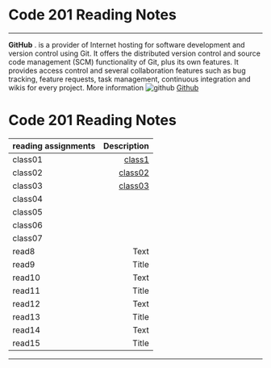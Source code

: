 # Code 201 Reading Notes
------------------------------------------------------------------------------------------------------------------------
**GitHub**
. is a provider of Internet hosting for software development and version control using Git. It offers the distributed version control and source code management (SCM) functionality of Git, plus its own features. It provides access control and several collaboration features such as bug tracking, feature requests, task management, continuous integration and wikis for every project.
More information 
![github](https://i.morioh.com/2019/11/11/1f265e2d4c43.jpg)
[Github](https://en.wikipedia.org/wiki/GitHub)
# Code 201 Reading Notes

|  reading assignments    | Description |
| :---        |    -----:   |
|class01    | [class1](https://github.com/sanaa-almoghraby/reading-notes201/blob/main/class-01.md)         | 
|class02   |  [class02](https://sanaa-almoghraby.github.io/reading-notes201/class02)   |
| class03      | [class03](https://sanaa-almoghraby.github.io/reading-notes201/class03)    | 
|class04    | [](https://sanaa-almoghraby.github.io/reading-notes201/class04)       |
| class05      |[](https://sanaa-almoghraby.github.io/reading-notes201/class05)       | 
|class06       | [](https://sanaa-almoghraby.github.io/reading-notes201/class06)        |
| class07     | [](https://sanaa-almoghraby.github.io/reading-notes201/class07)      | 
| read8    | Text        |
| read9      | Title       | 
| read10     | Text        |
| read11     | Title       | 
| read12     | Text        |
| read13      | Title       | 
| read14     | Text        |
| read15      | Title       | 
--------------------------------------------------------------------------

